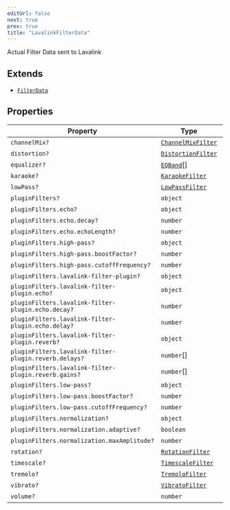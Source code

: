 ```yaml
---
editUrl: false
next: true
prev: true
title: "LavalinkFilterData"
---
```


Actual Filter Data sent to Lavalink

## Extends

- [`FilterData`](/api/interfaces/filterdata/)

## Properties

| Property | Type | Inherited from | Defined in |
| ------ | ------ | ------ | ------ |
| `channelMix?` | [`ChannelMixFilter`](/api/interfaces/channelmixfilter/) | [`FilterData`](/api/interfaces/filterdata/).`channelMix` | [src/structures/Types/Filters.ts:164](https://github.com/appujet/lavalink-client/blob/4880e032861893b27e80b7c2d6c36639afbb3479/src/structures/Types/Filters.ts#L164) |
| `distortion?` | [`DistortionFilter`](/api/interfaces/distortionfilter/) | [`FilterData`](/api/interfaces/filterdata/).`distortion` | [src/structures/Types/Filters.ts:163](https://github.com/appujet/lavalink-client/blob/4880e032861893b27e80b7c2d6c36639afbb3479/src/structures/Types/Filters.ts#L163) |
| `equalizer?` | [`EQBand`](/api/interfaces/eqband/)[] | - | [src/structures/Types/Filters.ts:199](https://github.com/appujet/lavalink-client/blob/4880e032861893b27e80b7c2d6c36639afbb3479/src/structures/Types/Filters.ts#L199) |
| `karaoke?` | [`KaraokeFilter`](/api/interfaces/karaokefilter/) | [`FilterData`](/api/interfaces/filterdata/).`karaoke` | [src/structures/Types/Filters.ts:158](https://github.com/appujet/lavalink-client/blob/4880e032861893b27e80b7c2d6c36639afbb3479/src/structures/Types/Filters.ts#L158) |
| `lowPass?` | [`LowPassFilter`](/api/interfaces/lowpassfilter/) | [`FilterData`](/api/interfaces/filterdata/).`lowPass` | [src/structures/Types/Filters.ts:165](https://github.com/appujet/lavalink-client/blob/4880e032861893b27e80b7c2d6c36639afbb3479/src/structures/Types/Filters.ts#L165) |
| `pluginFilters?` | `object` | [`FilterData`](/api/interfaces/filterdata/).`pluginFilters` | [src/structures/Types/Filters.ts:166](https://github.com/appujet/lavalink-client/blob/4880e032861893b27e80b7c2d6c36639afbb3479/src/structures/Types/Filters.ts#L166) |
| `pluginFilters.echo?` | `object` | - | [src/structures/Types/Filters.ts:189](https://github.com/appujet/lavalink-client/blob/4880e032861893b27e80b7c2d6c36639afbb3479/src/structures/Types/Filters.ts#L189) |
| `pluginFilters.echo.decay?` | `number` | - | [src/structures/Types/Filters.ts:191](https://github.com/appujet/lavalink-client/blob/4880e032861893b27e80b7c2d6c36639afbb3479/src/structures/Types/Filters.ts#L191) |
| `pluginFilters.echo.echoLength?` | `number` | - | [src/structures/Types/Filters.ts:190](https://github.com/appujet/lavalink-client/blob/4880e032861893b27e80b7c2d6c36639afbb3479/src/structures/Types/Filters.ts#L190) |
| `pluginFilters.high-pass?` | `object` | - | [src/structures/Types/Filters.ts:177](https://github.com/appujet/lavalink-client/blob/4880e032861893b27e80b7c2d6c36639afbb3479/src/structures/Types/Filters.ts#L177) |
| `pluginFilters.high-pass.boostFactor?` | `number` | - | [src/structures/Types/Filters.ts:179](https://github.com/appujet/lavalink-client/blob/4880e032861893b27e80b7c2d6c36639afbb3479/src/structures/Types/Filters.ts#L179) |
| `pluginFilters.high-pass.cutoffFrequency?` | `number` | - | [src/structures/Types/Filters.ts:178](https://github.com/appujet/lavalink-client/blob/4880e032861893b27e80b7c2d6c36639afbb3479/src/structures/Types/Filters.ts#L178) |
| `pluginFilters.lavalink-filter-plugin?` | `object` | - | [src/structures/Types/Filters.ts:167](https://github.com/appujet/lavalink-client/blob/4880e032861893b27e80b7c2d6c36639afbb3479/src/structures/Types/Filters.ts#L167) |
| `pluginFilters.lavalink-filter-plugin.echo?` | `object` | - | [src/structures/Types/Filters.ts:168](https://github.com/appujet/lavalink-client/blob/4880e032861893b27e80b7c2d6c36639afbb3479/src/structures/Types/Filters.ts#L168) |
| `pluginFilters.lavalink-filter-plugin.echo.decay?` | `number` | - | [src/structures/Types/Filters.ts:170](https://github.com/appujet/lavalink-client/blob/4880e032861893b27e80b7c2d6c36639afbb3479/src/structures/Types/Filters.ts#L170) |
| `pluginFilters.lavalink-filter-plugin.echo.delay?` | `number` | - | [src/structures/Types/Filters.ts:169](https://github.com/appujet/lavalink-client/blob/4880e032861893b27e80b7c2d6c36639afbb3479/src/structures/Types/Filters.ts#L169) |
| `pluginFilters.lavalink-filter-plugin.reverb?` | `object` | - | [src/structures/Types/Filters.ts:172](https://github.com/appujet/lavalink-client/blob/4880e032861893b27e80b7c2d6c36639afbb3479/src/structures/Types/Filters.ts#L172) |
| `pluginFilters.lavalink-filter-plugin.reverb.delays?` | `number`[] | - | [src/structures/Types/Filters.ts:173](https://github.com/appujet/lavalink-client/blob/4880e032861893b27e80b7c2d6c36639afbb3479/src/structures/Types/Filters.ts#L173) |
| `pluginFilters.lavalink-filter-plugin.reverb.gains?` | `number`[] | - | [src/structures/Types/Filters.ts:174](https://github.com/appujet/lavalink-client/blob/4880e032861893b27e80b7c2d6c36639afbb3479/src/structures/Types/Filters.ts#L174) |
| `pluginFilters.low-pass?` | `object` | - | [src/structures/Types/Filters.ts:181](https://github.com/appujet/lavalink-client/blob/4880e032861893b27e80b7c2d6c36639afbb3479/src/structures/Types/Filters.ts#L181) |
| `pluginFilters.low-pass.boostFactor?` | `number` | - | [src/structures/Types/Filters.ts:183](https://github.com/appujet/lavalink-client/blob/4880e032861893b27e80b7c2d6c36639afbb3479/src/structures/Types/Filters.ts#L183) |
| `pluginFilters.low-pass.cutoffFrequency?` | `number` | - | [src/structures/Types/Filters.ts:182](https://github.com/appujet/lavalink-client/blob/4880e032861893b27e80b7c2d6c36639afbb3479/src/structures/Types/Filters.ts#L182) |
| `pluginFilters.normalization?` | `object` | - | [src/structures/Types/Filters.ts:185](https://github.com/appujet/lavalink-client/blob/4880e032861893b27e80b7c2d6c36639afbb3479/src/structures/Types/Filters.ts#L185) |
| `pluginFilters.normalization.adaptive?` | `boolean` | - | [src/structures/Types/Filters.ts:187](https://github.com/appujet/lavalink-client/blob/4880e032861893b27e80b7c2d6c36639afbb3479/src/structures/Types/Filters.ts#L187) |
| `pluginFilters.normalization.maxAmplitude?` | `number` | - | [src/structures/Types/Filters.ts:186](https://github.com/appujet/lavalink-client/blob/4880e032861893b27e80b7c2d6c36639afbb3479/src/structures/Types/Filters.ts#L186) |
| `rotation?` | [`RotationFilter`](/api/interfaces/rotationfilter/) | [`FilterData`](/api/interfaces/filterdata/).`rotation` | [src/structures/Types/Filters.ts:162](https://github.com/appujet/lavalink-client/blob/4880e032861893b27e80b7c2d6c36639afbb3479/src/structures/Types/Filters.ts#L162) |
| `timescale?` | [`TimescaleFilter`](/api/interfaces/timescalefilter/) | [`FilterData`](/api/interfaces/filterdata/).`timescale` | [src/structures/Types/Filters.ts:159](https://github.com/appujet/lavalink-client/blob/4880e032861893b27e80b7c2d6c36639afbb3479/src/structures/Types/Filters.ts#L159) |
| `tremolo?` | [`TremoloFilter`](/api/interfaces/tremolofilter/) | [`FilterData`](/api/interfaces/filterdata/).`tremolo` | [src/structures/Types/Filters.ts:160](https://github.com/appujet/lavalink-client/blob/4880e032861893b27e80b7c2d6c36639afbb3479/src/structures/Types/Filters.ts#L160) |
| `vibrato?` | [`VibratoFilter`](/api/interfaces/vibratofilter/) | [`FilterData`](/api/interfaces/filterdata/).`vibrato` | [src/structures/Types/Filters.ts:161](https://github.com/appujet/lavalink-client/blob/4880e032861893b27e80b7c2d6c36639afbb3479/src/structures/Types/Filters.ts#L161) |
| `volume?` | `number` | [`FilterData`](/api/interfaces/filterdata/).`volume` | [src/structures/Types/Filters.ts:157](https://github.com/appujet/lavalink-client/blob/4880e032861893b27e80b7c2d6c36639afbb3479/src/structures/Types/Filters.ts#L157) |
